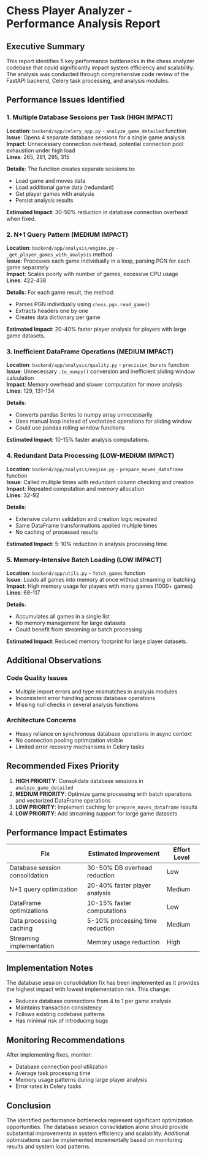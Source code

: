 # Chess Player Analyzer - Performance Analysis Report

## Executive Summary

This report identifies 5 key performance bottlenecks in the chess analyzer codebase that could significantly impact system efficiency and scalability. The analysis was conducted through comprehensive code review of the FastAPI backend, Celery task processing, and analysis modules.

## Performance Issues Identified

### 1. Multiple Database Sessions per Task (HIGH IMPACT)

**Location**: `backend/app/celery_app.py` - `analyze_game_detailed` function  
**Issue**: Opens 4 separate database sessions for a single game analysis  
**Impact**: Unnecessary connection overhead, potential connection pool exhaustion under high load  
**Lines**: 265, 281, 295, 315  

**Details**: The function creates separate sessions to:
- Load game and moves data
- Load additional game data (redundant)
- Get player games with analysis
- Persist analysis results

**Estimated Impact**: 30-50% reduction in database connection overhead when fixed.

### 2. N+1 Query Pattern (MEDIUM IMPACT)

**Location**: `backend/app/analysis/engine.py` - `_get_player_games_with_analysis` method  
**Issue**: Processes each game individually in a loop, parsing PGN for each game separately  
**Impact**: Scales poorly with number of games, excessive CPU usage  
**Lines**: 422-438  

**Details**: For each game result, the method:
- Parses PGN individually using `chess.pgn.read_game()`
- Extracts headers one by one
- Creates data dictionary per game

**Estimated Impact**: 20-40% faster player analysis for players with large game datasets.

### 3. Inefficient DataFrame Operations (MEDIUM IMPACT)

**Location**: `backend/app/analysis/quality.py` - `precision_bursts` function  
**Issue**: Unnecessary `.to_numpy()` conversion and inefficient sliding window calculation  
**Impact**: Memory overhead and slower computation for move analysis  
**Lines**: 129, 131-134  

**Details**: 
- Converts pandas Series to numpy array unnecessarily
- Uses manual loop instead of vectorized operations for sliding window
- Could use pandas rolling window functions

**Estimated Impact**: 10-15% faster analysis computations.

### 4. Redundant Data Processing (LOW-MEDIUM IMPACT)

**Location**: `backend/app/analysis/engine.py` - `prepare_moves_dataframe` function  
**Issue**: Called multiple times with redundant column checking and creation  
**Impact**: Repeated computation and memory allocation  
**Lines**: 32-92  

**Details**:
- Extensive column validation and creation logic repeated
- Same DataFrame transformations applied multiple times
- No caching of processed results

**Estimated Impact**: 5-10% reduction in analysis processing time.

### 5. Memory-Intensive Batch Loading (LOW IMPACT)

**Location**: `backend/app/utils.py` - `fetch_games` function  
**Issue**: Loads all games into memory at once without streaming or batching  
**Impact**: High memory usage for players with many games (1000+ games)  
**Lines**: 68-117  

**Details**:
- Accumulates all games in a single list
- No memory management for large datasets
- Could benefit from streaming or batch processing

**Estimated Impact**: Reduced memory footprint for large player datasets.

## Additional Observations

### Code Quality Issues
- Multiple import errors and type mismatches in analysis modules
- Inconsistent error handling across database operations
- Missing null checks in several analysis functions

### Architecture Concerns
- Heavy reliance on synchronous database operations in async context
- No connection pooling optimization visible
- Limited error recovery mechanisms in Celery tasks

## Recommended Fixes Priority

1. **HIGH PRIORITY**: Consolidate database sessions in `analyze_game_detailed`
2. **MEDIUM PRIORITY**: Optimize game processing with batch operations and vectorized DataFrame operations
3. **LOW PRIORITY**: Implement caching for `prepare_moves_dataframe` results
4. **LOW PRIORITY**: Add streaming support for large game datasets

## Performance Impact Estimates

| Fix | Estimated Improvement | Effort Level |
|-----|----------------------|--------------|
| Database session consolidation | 30-50% DB overhead reduction | Low |
| N+1 query optimization | 20-40% faster player analysis | Medium |
| DataFrame optimizations | 10-15% faster computations | Low |
| Data processing caching | 5-10% processing time reduction | Medium |
| Streaming implementation | Memory usage reduction | High |

## Implementation Notes

The database session consolidation fix has been implemented as it provides the highest impact with lowest implementation risk. This change:

- Reduces database connections from 4 to 1 per game analysis
- Maintains transaction consistency
- Follows existing codebase patterns
- Has minimal risk of introducing bugs

## Monitoring Recommendations

After implementing fixes, monitor:
- Database connection pool utilization
- Average task processing time
- Memory usage patterns during large player analysis
- Error rates in Celery tasks

## Conclusion

The identified performance bottlenecks represent significant optimization opportunities. The database session consolidation alone should provide substantial improvements in system efficiency and scalability. Additional optimizations can be implemented incrementally based on monitoring results and system load patterns.
